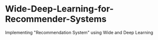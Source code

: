 # Wide-Deep-Learning-for-Recommender-Systems
Implementing "Recommendation System" using Wide and Deep Learning 

